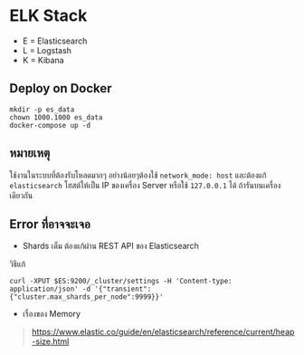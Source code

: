 # ELK Stack
- E = Elasticsearch
- L = Logstash
- K = Kibana

## Deploy on Docker

```
mkdir -p es_data
chown 1000.1000 es_data
docker-compose up -d
```

## หมายเหตุ

ใช้งานในระบบที่ต้องรับโหลดมากๆ อย่างน้อยๆต้องใช้ `network_mode: host` และต้องแก้ `elasticsearch` โฮสต์ให้เป็น IP ของเครื่อง Server หรือใช้ `127.0.0.1` ได้ ถ้ารันบนเครื่องเดียวกัน

## Error ที่อาจจะเจอ
- Shards เต็ม ต้องแก้ผ่าน REST API ของ Elasticsearch

วิธีแก้

```
curl -XPUT $ES:9200/_cluster/settings -H 'Content-type: application/json' -d '{"transient":{"cluster.max_shards_per_node":9999}}'
```

- เรื่องของ Memory

> https://www.elastic.co/guide/en/elasticsearch/reference/current/heap-size.html

